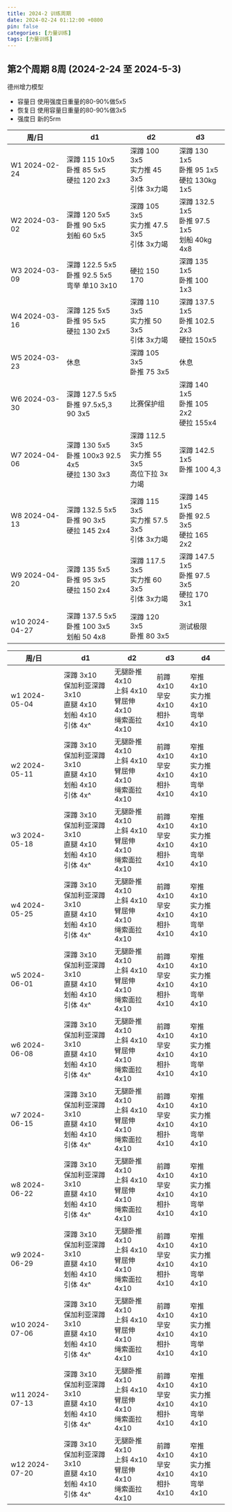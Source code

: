 ```yaml
---
title: 2024-2 训练周期
date: 2024-02-24 01:12:00 +0800
pin: false 
categories: [力量训练]
tags: [力量训练]
---
```


## 第2个周期 8周 (2024-2-24 至 2024-5-3)

德州增力模型
- 容量日 使用强度日重量的80-90%做5x5
- 恢复日 使用容量日重量的80-90%做3x5
- 强度日 新的5rm

|周/日|d1|d2|d3|
|--|--|--|--|
|W1 2024-02-24  |深蹲 115 10x5  <br> 卧推 85 5x5    <br> 硬拉 120 2x3      |深蹲 100 3x5    <br>实力推 45 3x5   <br> 引体 3x力竭    |深蹲 130 1x5   <br> 卧推 95 1x5     <br>硬拉 130kg 1x5   |
|W2 2024-03-02  |深蹲 120 5x5   <br> 卧推 90 5x5    <br> 划船 60  5x5      |深蹲 105 3x5    <br>实力推 47.5 3x5 <br> 引体 3x力竭    |深蹲 132.5 1x5 <br> 卧推 97.5 1x5   <br>划船 40kg 4x8    |
|W3 2024-03-09  |深蹲 122.5 5x5 <br> 卧推 92.5 5x5  <br> 弯举 单10 3x10    |硬拉 150 170                                               |深蹲 135 1x5   <br> 卧推 100 1x3                        |
|W4 2024-03-16  |深蹲 125 5x5   <br> 卧推 95 5x5    <br> 硬拉 130 2x5      |深蹲 110 3x5    <br>实力推 50 3x5   <br> 引体 3x力竭    |深蹲 137.5 1x5 <br> 卧推 102.5 2x3  <br>硬拉 150x5       |
|W5 2024-03-23  |休息                                                     |深蹲 105 3x5    <br>卧推 75 3x5                            |    休息                                                 |
|W6 2024-03-30  |深蹲 127.5 5x5 <br> 卧推 97.5x5,3 <br> 90 3x5             |比赛保护组                                                 |深蹲 140 1x5   <br> 卧推 105 2x2    <br>硬拉 155x4       |
|W7 2024-04-06  |深蹲 130 5x5   <br> 卧推 100x3 92.5 4x5 <br> 硬拉 130 3x3 |深蹲 112.5 3x5  <br>实力推 55 3x5   <br> 高位下拉 3x力竭    |深蹲 142.5 1x5  <br> 卧推 100 4,3         |
|W8 2024-04-13  |深蹲 132.5 5x5 <br> 卧推 90 3x5    <br> 硬拉 145 2x4      |深蹲 115 3x5    <br>实力推 57.5 3x5 <br> 引体 3x力竭     |深蹲 145 1x5   <br> 卧推 92.5 3x5    <br>硬拉 165 2x2       |
|W9 2024-04-20  |深蹲 135 5x5   <br> 卧推 95 3x5  <br> 硬拉 150 2x4        |深蹲 117.5 3x5  <br>实力推 60 3x5   <br> 引体 3x力竭     |深蹲 147.5 1x5 <br> 卧推 97.5 3x5    <br>硬拉 170 3x1      |
|w10 2024-04-27 |深蹲 137.5 5x5 <br> 卧推 100 3x5    <br> 划船 50 4x8      |深蹲 120 3x5    <br>卧推 80 3x5       |测试极限  |


|周/日|d1|d2|d3|d4|
|--|--|--|--|--|
|w1 2024-05-04|深蹲 3x10 <br> 保加利亚深蹲 3x10 <br> 直腿 4x10 <br> 划船 4x10 <br> 引体 4x^|无腿卧推 4x10 <br> 上斜 4x10 <br> 臂屈伸 4x10 <br>绳索面拉 4x10|前蹲 4x10 <br> 早安 4x10 <br> 相扑 4x10 |窄推 4x10 <br> 实力推 4x10 <br> 弯举 4x10 |
|w2 2024-05-11|深蹲 3x10 <br> 保加利亚深蹲 3x10 <br> 直腿 4x10 <br> 划船 4x10 <br> 引体 4x^|无腿卧推 4x10 <br> 上斜 4x10 <br> 臂屈伸 4x10 <br>绳索面拉 4x10|前蹲 4x10 <br> 早安 4x10 <br> 相扑 4x10 |窄推 4x10 <br> 实力推 4x10 <br> 弯举 4x10 |
|w3 2024-05-18|深蹲 3x10 <br> 保加利亚深蹲 3x10 <br> 直腿 4x10 <br> 划船 4x10 <br> 引体 4x^|无腿卧推 4x10 <br> 上斜 4x10 <br> 臂屈伸 4x10 <br>绳索面拉 4x10|前蹲 4x10 <br> 早安 4x10 <br> 相扑 4x10 |窄推 4x10 <br> 实力推 4x10 <br> 弯举 4x10 |
|w4 2024-05-25|深蹲 3x10 <br> 保加利亚深蹲 3x10 <br> 直腿 4x10 <br> 划船 4x10 <br> 引体 4x^|无腿卧推 4x10 <br> 上斜 4x10 <br> 臂屈伸 4x10 <br>绳索面拉 4x10|前蹲 4x10 <br> 早安 4x10 <br> 相扑 4x10 |窄推 4x10 <br> 实力推 4x10 <br> 弯举 4x10 |
|w5 2024-06-01|深蹲 3x10 <br> 保加利亚深蹲 3x10 <br> 直腿 4x10 <br> 划船 4x10 <br> 引体 4x^|无腿卧推 4x10 <br> 上斜 4x10 <br> 臂屈伸 4x10 <br>绳索面拉 4x10|前蹲 4x10 <br> 早安 4x10 <br> 相扑 4x10 |窄推 4x10 <br> 实力推 4x10 <br> 弯举 4x10 |
|w6 2024-06-08|深蹲 3x10 <br> 保加利亚深蹲 3x10 <br> 直腿 4x10 <br> 划船 4x10 <br> 引体 4x^|无腿卧推 4x10 <br> 上斜 4x10 <br> 臂屈伸 4x10 <br>绳索面拉 4x10|前蹲 4x10 <br> 早安 4x10 <br> 相扑 4x10 |窄推 4x10 <br> 实力推 4x10 <br> 弯举 4x10 |
|w7 2024-06-15|深蹲 3x10 <br> 保加利亚深蹲 3x10 <br> 直腿 4x10 <br> 划船 4x10 <br> 引体 4x^|无腿卧推 4x10 <br> 上斜 4x10 <br> 臂屈伸 4x10 <br>绳索面拉 4x10|前蹲 4x10 <br> 早安 4x10 <br> 相扑 4x10 |窄推 4x10 <br> 实力推 4x10 <br> 弯举 4x10 |
|w8 2024-06-22|深蹲 3x10 <br> 保加利亚深蹲 3x10 <br> 直腿 4x10 <br> 划船 4x10 <br> 引体 4x^|无腿卧推 4x10 <br> 上斜 4x10 <br> 臂屈伸 4x10 <br>绳索面拉 4x10|前蹲 4x10 <br> 早安 4x10 <br> 相扑 4x10 |窄推 4x10 <br> 实力推 4x10 <br> 弯举 4x10 |
|w9 2024-06-29|深蹲 3x10 <br> 保加利亚深蹲 3x10 <br> 直腿 4x10 <br> 划船 4x10 <br> 引体 4x^|无腿卧推 4x10 <br> 上斜 4x10 <br> 臂屈伸 4x10 <br>绳索面拉 4x10|前蹲 4x10 <br> 早安 4x10 <br> 相扑 4x10 |窄推 4x10 <br> 实力推 4x10 <br> 弯举 4x10 |
|w10 2024-07-06|深蹲 3x10 <br> 保加利亚深蹲 3x10 <br> 直腿 4x10 <br> 划船 4x10 <br> 引体 4x^|无腿卧推 4x10 <br> 上斜 4x10 <br> 臂屈伸 4x10 <br>绳索面拉 4x10|前蹲 4x10 <br> 早安 4x10 <br> 相扑 4x10 |窄推 4x10 <br> 实力推 4x10 <br> 弯举 4x10 |
|w11 2024-07-13|深蹲 3x10 <br> 保加利亚深蹲 3x10 <br> 直腿 4x10 <br> 划船 4x10 <br> 引体 4x^|无腿卧推 4x10 <br> 上斜 4x10 <br> 臂屈伸 4x10 <br>绳索面拉 4x10|前蹲 4x10 <br> 早安 4x10 <br> 相扑 4x10 |窄推 4x10 <br> 实力推 4x10 <br> 弯举 4x10 |
|w12 2024-07-20|深蹲 3x10 <br> 保加利亚深蹲 3x10 <br> 直腿 4x10 <br> 划船 4x10 <br> 引体 4x^|无腿卧推 4x10 <br> 上斜 4x10 <br> 臂屈伸 4x10 <br>绳索面拉 4x10|前蹲 4x10 <br> 早安 4x10 <br> 相扑 4x10 |窄推 4x10 <br> 实力推 4x10 <br> 弯举 4x10 |